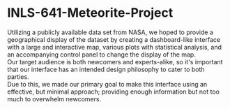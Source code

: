 # INLS-641-Meteorite-Project

Utilizing a publicly available data set from NASA, we hoped to provide a geographical display of the dataset by creating a dashboard-like interface with a large and interactive map, various plots with statistical analysis, and an accompanying control panel to change the display of the map. 
<br>
Our target audience is both newcomers and experts-alike, so it's important that our interface has an intended design philosophy to cater to both parties. 
<br>
Due to this, we made our primary goal to make this interface using an effective, but minimal approach; providing enough information but not too much to overwhelm newcomers. 
